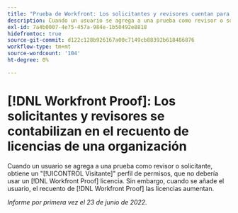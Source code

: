 ```yaml
---
title: "Prueba de Workfront: Los solicitantes y revisores cuentan para el recuento de licencias de una organización"
description: Cuando un usuario se agrega a una prueba como revisor o solicitante, obtiene un perfil de permisos de visitante, que no debería utilizar una licencia de prueba. Sin embargo, cuando se añade el usuario, el recuento de licencias de prueba utilizadas aumenta.
exl-id: 7a4b0007-4e75-457a-984e-1b50492e8818
hidefromtoc: true
source-git-commit: d122c128b926167a00c7149cb88392b618486876
workflow-type: tm+mt
source-wordcount: '104'
ht-degree: 0%

---
```


# [!DNL Workfront Proof]: Los solicitantes y revisores se contabilizan en el recuento de licencias de una organización

Cuando un usuario se agrega a una prueba como revisor o solicitante, obtiene un &quot;[!UICONTROL Visitante]&quot; perfil de permisos, que no debería usar un [!DNL Workfront Proof] licencia. Sin embargo, cuando se añade el usuario, el recuento de [!DNL Workfront Proof] las licencias aumentan.

_Informe por primera vez el 23 de junio de 2022._
